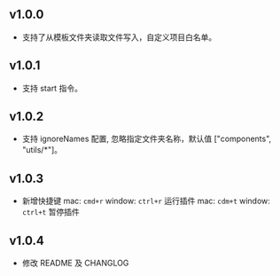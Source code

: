 ## v1.0.0
- 支持了从模板文件夹读取文件写入，自定义项目白名单。

## v1.0.1
- 支持 start 指令。

## v1.0.2
- 支持 ignoreNames 配置, 忽略指定文件夹名称，默认值 ["components", "utils/*"]。

## v1.0.3
- 新增快捷键
  mac: `cmd+r` window: `ctrl+r` 运行插件
  mac: `cdm+t` window: `ctrl+t` 暂停插件

## v1.0.4
- 修改 README 及 CHANGLOG
